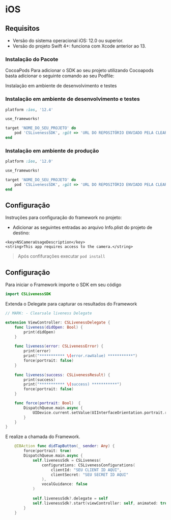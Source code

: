 # iOS

## Requisitos

- Versão do sistema operacional iOS: 12.0 ou superior.
- Versão do projeto Swift 4+: funciona com Xcode anterior ao 13.

### Instalação do Pacote

CocoaPods
Para adicionar o SDK ao seu projeto utilizando Cocoapods basta adicionar o seguinte comando ao seu Podfile:

Instalação em ambiente de desenvolvimento e testes

### Instalação em ambiente de desenvolvimento e testes

```ruby
platform :ios, '12.4'

use_frameworks!

target 'NOME_DO_SEU_PROJETO' do
    pod 'CSLivenessSDK', :git => 'URL DO REPOSITÓRIO ENVIADO PELA CLEAR SALE', :tag => '1.1.0-hml'
end
```

### Instalação em ambiente de produção

```ruby
platform :ios, '12.0'

use_frameworks!

target 'NOME_DO_SEU_PROJETO' do
    pod 'CSLivenessSDK', :git => 'URL DO REPOSITÓRIO ENVIADO PELA CLEAR SALE', :tag => '1.1.0'
end
```
## Configuração

Instruções para configuração do framework no projeto:

- Adicionar as seguintes entradas ao arquivo Info.plist do projeto de destino:

```
<key>NSCameraUsageDescription</key>
<string>This app requires access to the camera.</string>
```

> Após confifurações executar `pod install`

## Configuração

Para iniciar o Framework importe o SDK em seu código 

```swift
import CSLivenessSDK
```

Extenda o Delegate para capturar os resultados do Framework

```swift
// MARK: - Clearsale liveness Delegate

extension ViewController: CSLivenessDelegate {
    func liveness(didOpen: Bool) {
        print(didOpen)
    }
    
    func liveness(error: CSLivenessError) {
        print(error)
        print("*********** \(error.rawValue) ***********")
        force(portrait: false)
    }
    
    func liveness(success: CSLivenessResult) {
        print(success)
        print("*********** \(success) ***********")
        force(portrait: false)
    }

    func force(portrait: Bool)  {
        DispatchQueue.main.async {
            UIDevice.current.setValue(UIInterfaceOrientation.portrait.rawValue,forKey: "orientation")
        }
    }
}
```

E realize a chamada do Framework.

```swift
    @IBAction func didTapButton(_ sender: Any) {
        force(portrait: true)
        DispatchQueue.main.async {
            self.livenessSdk = CSLiveness(
                configurations: CSLivenessConfigurations(
                    clientId: "SEU CLIENT ID AQUI",
                    clientSecret: "SEU SECRET ID AQUI"
                ),
                vocalGuidance: false
            )
            
            self.livenessSdk?.delegate = self
            self.livenessSdk?.start(viewController: self, animated: true)
        }
    }
```
